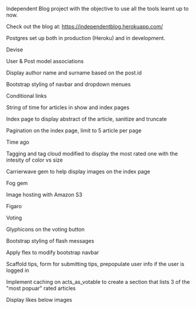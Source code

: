 
Independent Blog project with the objective to use all the tools learnt up to now.

Check out the blog at: https://independentblog.herokuapp.com/


Postgres set up both in production (Heroku) and in development.

Devise

User & Post model associations

Display author name and surname based on the post.id

Bootstrap styling of navbar and dropdown menues

Conditional links

String of time for articles in show and index pages

Index page to display abstract of the article, sanitize and truncate

Pagination on the index page, limit to 5 article per page

Time ago

Tagging and tag cloud modified to display the most rated one with the intesity of color vs size

Carrierwave gem to help display images on the index page

Fog gem

Image hosting with Amazon S3

Figaro

Voting 

Glyphicons on the voting button

Bootstrap styling of flash messages

Apply flex to modify bootstrap navbar

Scaffold tips, form for submitting tips, prepopulate user info if the user is logged in

Implement caching on acts_as_votable to create a section that lists 3 of the "most popuar" rated articles

Display likes below images